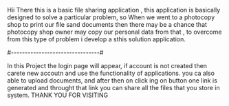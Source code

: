 Hii There this is a basic file sharing application , this application is basically designed to solve a particular problem,
so When we went to a photocopy shop to print our file sand documents then there may be a chance that photocopy shop owner 
may copy our personal data from that , to overcome from this type of problem i develop a sthis solution application.

#--------------------------------#

In this Project the login page will appear, if account is not created then carete new accoutn and use the functionality of applications.
you ca also able to upload documents, and after then on click ing on button one link is generated and throught that link you can share
all the files that you store in system.
THANK YOU FOR VISITING

